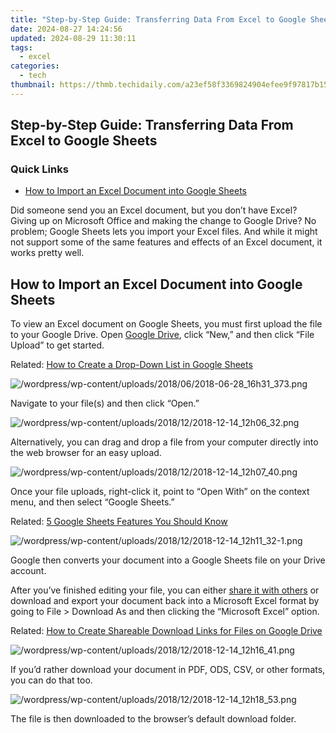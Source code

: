 ```yaml
---
title: "Step-by-Step Guide: Transferring Data From Excel to Google Sheets"
date: 2024-08-27 14:24:56
updated: 2024-08-29 11:30:11
tags:
  - excel
categories:
  - tech
thumbnail: https://thmb.techidaily.com/a23ef58f3369824904efee9f97817b15b093c9dc4ea1ce81d7226560e11dda64.jpg
---
```


## Step-by-Step Guide: Transferring Data From Excel to Google Sheets

### Quick Links

* [How to Import an Excel Document into Google Sheets](https://phone-solutions.techidaily.com/5-ways-to-restart-tecno-spark-10c-without-power-button-drfone-by-drfone-reset-android-reset-android/)

 Did someone send you an Excel document, but you don’t have Excel? Giving up on Microsoft Office and making the change to Google Drive? No problem; Google Sheets lets you import your Excel files. And while it might not support some of the same features and effects of an Excel document, it works pretty well.

##  How to Import an Excel Document into Google Sheets

 To view an Excel document on Google Sheets, you must first upload the file to your Google Drive. Open [Google Drive](https://drive.google.com/drive/my-drive), click “New,” and then click “File Upload” to get started.

Related: [How to Create a Drop-Down List in Google Sheets](https://buynow-reviews.techidaily.com/the-ultimate-guide-to-asus-chromebook-c202sa-top-pick-for-students-and-kids/) 

![/wordpress/wp-content/uploads/2018/06/2018-06-28_16h31_373.png](https://static1.howtogeekimages.com/wordpress/wp-content/uploads/2018/06/2018-06-28_16h31_373.png) 

 Navigate to your file(s) and then click “Open.”

![/wordpress/wp-content/uploads/2018/12/2018-12-14_12h06_32.png](https://static1.howtogeekimages.com/wordpress/wp-content/uploads/2018/12/2018-12-14_12h06_32.png) 

 Alternatively, you can drag and drop a file from your computer directly into the web browser for an easy upload.

![/wordpress/wp-content/uploads/2018/12/2018-12-14_12h07_40.png](https://static1.howtogeekimages.com/wordpress/wp-content/uploads/2018/12/2018-12-14_12h07_40.png) 

 Once your file uploads, right-click it, point to “Open With” on the context menu, and then select “Google Sheets.”

Related: [5 Google Sheets Features You Should Know](https://fox-boxes.techidaily.com/updated-psd-mastery-journey-unlimited-complimentary-texts/) 

![/wordpress/wp-content/uploads/2018/12/2018-12-14_12h11_32-1.png](https://static1.howtogeekimages.com/wordpress/wp-content/uploads/2018/12/2018-12-14_12h11_32-1.png) 

 Google then converts your document into a Google Sheets file on your Drive account.

 After you’ve finished editing your file, you can either [share it with others](https://screen-sharing-recording.techidaily.com/new-2024-approved-capture-and-share-the-world-in-high-definition-with-mi-11s-screenshot-capabilities/) or download and export your document back into a Microsoft Excel format by going to File > Download As and then clicking the “Microsoft Excel” option.

Related: [How to Create Shareable Download Links for Files on Google Drive](https://screen-sharing-recording.techidaily.com/new-2024-approved-capture-and-share-the-world-in-high-definition-with-mi-11s-screenshot-capabilities/) 

![/wordpress/wp-content/uploads/2018/12/2018-12-14_12h16_41.png](https://static1.howtogeekimages.com/wordpress/wp-content/uploads/2018/12/2018-12-14_12h16_41.png) 

 If you’d rather download your document in PDF, ODS, CSV, or other formats, you can do that too.

![/wordpress/wp-content/uploads/2018/12/2018-12-14_12h18_53.png](https://static1.howtogeekimages.com/wordpress/wp-content/uploads/2018/12/2018-12-14_12h18_53.png) 

 The file is then downloaded to the browser’s default download folder.

<ins class="adsbygoogle"
     style="display:block"
     data-ad-format="autorelaxed"
     data-ad-client="ca-pub-7571918770474297"
     data-ad-slot="1223367746"></ins>



<ins class="adsbygoogle"
     style="display:block"
     data-ad-client="ca-pub-7571918770474297"
     data-ad-slot="8358498916"
     data-ad-format="auto"
     data-full-width-responsive="true"></ins>
